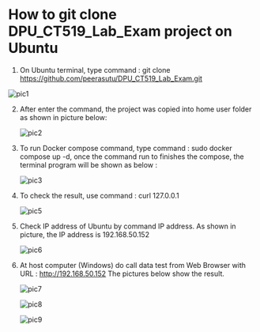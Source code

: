 # How to git clone DPU_CT519_Lab_Exam project on Ubuntu
1) On Ubuntu terminal, type command : git clone https://github.com/peerasutu/DPU_CT519_Lab_Exam.git

  ![pic1](https://user-images.githubusercontent.com/51110675/184583440-902f18c6-e664-4948-91d8-f07c72eef2fb.png)
   
2) After enter the command, the project was copied into home user folder as shown in picture below:

   ![pic2](https://user-images.githubusercontent.com/51110675/184584201-9c8de351-be05-4956-8c10-379163aeed7a.png)
   
3) To run Docker compose command, type command : sudo docker compose up -d, once the command run to finishes the compose, 
   the terminal program will be shown as below :
  
   ![pic3](https://user-images.githubusercontent.com/51110675/184584688-1231adac-e492-4db6-b529-006fe1a9af95.png)
   
5) To check the result, use command : curl 127.0.0.1 

   ![pic5](https://user-images.githubusercontent.com/51110675/183124118-aa6ede61-9df0-48f0-9c87-4d5d9d790f7c.jpg)

6) Check IP address of Ubuntu by command IP address. As shown in picture, the IP address is 192.168.50.152 
   
   ![pic6](https://user-images.githubusercontent.com/51110675/183125245-3f77eaf9-e943-4fde-8e93-0a3744d9a53b.jpg)

7) At host computer (Windows) do call data test from Web Browser with URL : http://192.168.50.152 The pictures below show the result.
   
   ![pic7](https://user-images.githubusercontent.com/51110675/183126181-d5b96c05-4868-47a5-a2f7-22db4d7d0210.jpg)
   
   ![pic8](https://user-images.githubusercontent.com/51110675/183126741-282e44af-5ef7-4197-92b1-e7b89aedaf58.jpg)
   
   ![pic9](https://user-images.githubusercontent.com/51110675/183126758-0c71d217-b1c9-450c-9dec-4b1639743d5c.jpg)
